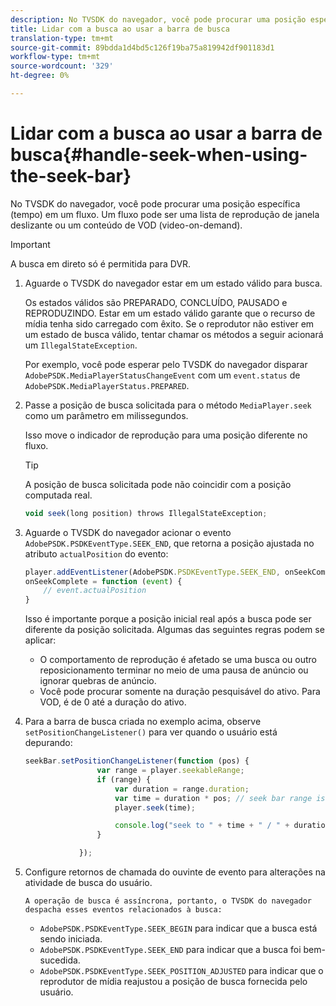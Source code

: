 ```yaml
---
description: No TVSDK do navegador, você pode procurar uma posição específica (tempo) em um fluxo. Um fluxo pode ser uma lista de reprodução de janela deslizante ou um conteúdo de VOD (video-on-demand).
title: Lidar com a busca ao usar a barra de busca
translation-type: tm+mt
source-git-commit: 89bdda1d4bd5c126f19ba75a819942df901183d1
workflow-type: tm+mt
source-wordcount: '329'
ht-degree: 0%

---
```



# Lidar com a busca ao usar a barra de busca{#handle-seek-when-using-the-seek-bar}

No TVSDK do navegador, você pode procurar uma posição específica (tempo) em um fluxo. Um fluxo pode ser uma lista de reprodução de janela deslizante ou um conteúdo de VOD (video-on-demand).

>[!IMPORTANT]
>
>A busca em direto só é permitida para DVR.

1. Aguarde o TVSDK do navegador estar em um estado válido para busca.

   Os estados válidos são PREPARADO, CONCLUÍDO, PAUSADO e REPRODUZINDO. Estar em um estado válido garante que o recurso de mídia tenha sido carregado com êxito. Se o reprodutor não estiver em um estado de busca válido, tentar chamar os métodos a seguir acionará um `IllegalStateException`.

   Por exemplo, você pode esperar pelo TVSDK do navegador disparar `AdobePSDK.MediaPlayerStatusChangeEvent` com um `event.status` de `AdobePSDK.MediaPlayerStatus.PREPARED`.

1. Passe a posição de busca solicitada para o método `MediaPlayer.seek` como um parâmetro em milissegundos.

   Isso move o indicador de reprodução para uma posição diferente no fluxo.

   >[!TIP]
   >
   >A posição de busca solicitada pode não coincidir com a posição computada real.

   ```js
   void seek(long position) throws IllegalStateException;
   ```

1. Aguarde o TVSDK do navegador acionar o evento `AdobePSDK.PSDKEventType.SEEK_END`, que retorna a posição ajustada no atributo `actualPosition` do evento:

   ```js
   player.addEventListener(AdobePSDK.PSDKEventType.SEEK_END, onSeekComplete); 
   onSeekComplete = function (event) {
       // event.actualPosition
   }
   ```

   Isso é importante porque a posição inicial real após a busca pode ser diferente da posição solicitada. Algumas das seguintes regras podem se aplicar:

   * O comportamento de reprodução é afetado se uma busca ou outro reposicionamento terminar no meio de uma pausa de anúncio ou ignorar quebras de anúncio.
   * Você pode procurar somente na duração pesquisável do ativo. Para VOD, é de 0 até a duração do ativo.

1. Para a barra de busca criada no exemplo acima, observe `setPositionChangeListener()` para ver quando o usuário está depurando:

   ```js
   seekBar.setPositionChangeListener(function (pos) { 
                   var range = player.seekableRange; 
                   if (range) { 
                       var duration = range.duration; 
                       var time = duration * pos; // seek bar range is [0,1] 
                       player.seek(time); 
   
                       console.log("seek to " + time + " / " + duration); 
                   } 
   
               }); 
   ```

1. Configure retornos de chamada do ouvinte de evento para alterações na atividade de busca do usuário.

       A operação de busca é assíncrona, portanto, o TVSDK do navegador despacha esses eventos relacionados à busca:
   
   * `AdobePSDK.PSDKEventType.SEEK_BEGIN` para indicar que a busca está sendo iniciada.
   * `AdobePSDK.PSDKEventType.SEEK_END` para indicar que a busca foi bem-sucedida.
   * `AdobePSDK.PSDKEventType.SEEK_POSITION_ADJUSTED` para indicar que o reprodutor de mídia reajustou a posição de busca fornecida pelo usuário.

